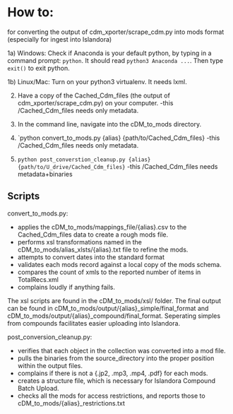 # How to:

for converting the output of cdm_xporter/scrape_cdm.py into mods format (especially for ingest into Islandora)
  
  1a) Windows:  Check if Anaconda is your default python, by typing in a command prompt: `python`.  It should read `python3 Anaconda ...`.  Then type `exit()` to exit python.
        
  1b) Linux/Mac:  Turn on your python3 virtualenv.  It needs lxml.
 
  2) Have a copy of the Cached_Cdm_files (the output of cdm_xporter/scrape_cdm.py) on your computer.  -this /Cached_Cdm_files needs only metadata.
  
  3) In the command line, navigate into the cDM_to_mods directory.
  
  4) `python convert_to_mods.py {alias} {path/to/Cached_Cdm_files}
        -this /Cached_Cdm_files needs only metadata.
  
  5) `python post_converstion_cleanup.py {alias} {path/to/U_drive/Cached_Cdm_files}`
        -this /Cached_Cdm_files needs metadata+binaries

## Scripts

convert_to_mods.py:
  - applies the cDM_to_mods/mappings_file/{alias}.csv to the Cached_Cdm_files data to create a rough mods file.
  - performs xsl transformations named in the cDM_to_mods/alias_xlsts/{alias}.txt file to refine the mods.
  - attempts to convert dates into the standard format
  - validates each mods record against a local copy of the mods schema.
  - compares the count of xmls to the reported number of items in TotalRecs.xml
  - complains loudly if anything fails.

The xsl scripts are found in the cDM_to_mods/xsl/ folder.
The final output can be found in cDM_to_mods/output/{alias}_simple/final_format and cDM_to_mods/output/{alias}_compound/final_format.  Seperating simples from compounds facilitates easier uploading into Islandora.  

post_conversion_cleanup.py:
  - verifies that each object in the collection was converted into a mod file.  
  - pulls the binaries from the source_directory into the proper position within the output files.
  - complains if there is not a {.jp2, .mp3, .mp4, .pdf} for each mods.
  - creates a structure file, which is necessary for Islandora Compound Batch Upload.  
  - checks all the mods for access restrictions, and reports those to cDM_to_mods/{alias}_restrictions.txt  
